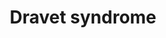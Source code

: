 ---
annotations:
- id: CL:0000540
  parent: animal cell
  type: Cell Type Ontology
  value: neuron
- id: DOID:0080422
  parent: genetic disease
  type: Disease Ontology
  value: Dravet syndrome
- id: PW:0000013
  parent: disease pathway
  type: Pathway Ontology
  value: disease pathway
- id: CL:0011005
  parent: animal cell
  type: Cell Type Ontology
  value: GABAergic interneuron
authors:
- MiriamBabukhian
- Leadoerner
- Egonw
- Fehrhart
- Pepinmarshall
description: Dravet syndrome is a rare form of epilepsy. Between 70% and 80% of patients
  carry sodium channel α1 subunit gene (SCN1A) loss of function mutations. Truncating
  mutations (early stop codon) account for about 40% and have a significant correlation
  with an earlier age of seizures onset. The mutations lead to haploinsufficiency
  of the voltage-gated sodium channel α subunit NaV1.1 in the of GABAergic inhibitory
  interneurons in the brain.  Mutations in other genes like KCNA1, CHD2, PCDH19 and
  STXBP1 can also lead to Dravet syndrome.
last-edited: 2022-12-10
organisms:
- Homo sapiens
redirect_from:
- /index.php/Pathway:WP5200
- /instance/WP5200
- /instance/WP5200_rr124413
revision: r124413
schema-jsonld:
- '@context': https://schema.org/
  '@id': https://wikipathways.github.io/pathways/WP5200.html
  '@type': Dataset
  creator:
    '@type': Organization
    name: WikiPathways
  description: Dravet syndrome is a rare form of epilepsy. Between 70% and 80% of
    patients carry sodium channel α1 subunit gene (SCN1A) loss of function mutations.
    Truncating mutations (early stop codon) account for about 40% and have a significant
    correlation with an earlier age of seizures onset. The mutations lead to haploinsufficiency
    of the voltage-gated sodium channel α subunit NaV1.1 in the of GABAergic inhibitory
    interneurons in the brain.  Mutations in other genes like KCNA1, CHD2, PCDH19
    and STXBP1 can also lead to Dravet syndrome.
  keywords:
  - AKT1
  - CALM1
  - CAMK2A
  - CHD2
  - Ca2+
  - FGF13
  - GABA
  - HCN1
  - K+
  - Kv1.2
  - MAPK11
  - MAPKAP1
  - MLST8
  - MTOR
  - NFKB1
  - Na+
  - Nav1.1
  - Nav1.2
  - Nav1.3
  - Nav1.6
  - PCDH19
  - PIK3CA
  - PRKCA
  - PRR5
  - PRR5L
  - RICTOR
  - SCN1A
  - SCN1B
  - SCN2B
  - SCN3B
  - SCN4B
  - STXBP1
  - Syntaxin
  - TNF
  license: CC0
  name: Dravet syndrome
seo: CreativeWork
title: Dravet syndrome
wpid: WP5200
---